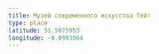 ```yaml
---
title: Музей современного искусства Тейт
type: place
latitude: 51.5075953
longitude: -0.0993564
---
```

